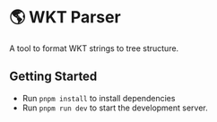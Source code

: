 # 🌎 WKT Parser

A tool to format WKT strings to tree structure.

## Getting Started

- Run `pnpm install` to install dependencies
- Run `pnpm run dev` to start the development server.